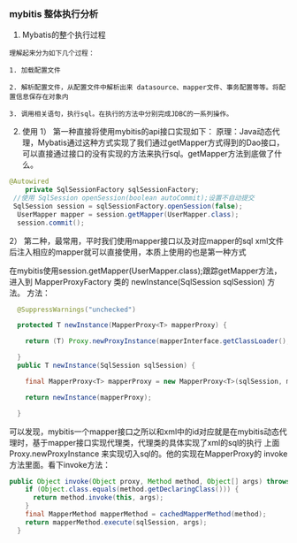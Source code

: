 ### mybitis 整体执行分析
1. Mybatis的整个执行过程
```
理解起来分为如下几个过程：

1. 加载配置文件

2. 解析配置文件，从配置文件中解析出来 datasource、mapper文件、事务配置等等。将配置信息保存在对象内

3. 调用相关语句，执行sql。在执行的方法中分别完成JDBC的一系列操作。
```
2. 使用
1） 第一种直接将使用mybitis的api接口实现如下：
原理：Java动态代理，Mybatis通过这种方式实现了我们通过getMapper方式得到的Dao接口，可以直接通过接口的没有实现的方法来执行sql。getMapper方法到底做了什么。
```java
@Autowired
	private SqlSessionFactory sqlSessionFactory;
 //使用 SqlSession openSession(boolean autoCommit);设置不自动提交
 SqlSession session = sqlSessionFactory.openSession(false); 
  UserMapper mapper = session.getMapper(UserMapper.class);
  session.commit();
```
2） 第二种，最常用，平时我们使用mapper接口以及对应mapper的sql xml文件后注入相应的mapper就可以直接使用，本质上使用的也是第一种方式

在mybitis使用session.getMapper(UserMapper.class);跟踪getMapper方法，进入到 MapperProxyFactory 类的 newInstance(SqlSession sqlSession) 方法。
方法：
```java
  @SuppressWarnings("unchecked")

  protected T newInstance(MapperProxy<T> mapperProxy) {

    return (T) Proxy.newProxyInstance(mapperInterface.getClassLoader(), new Class[] { mapperInterface }, mapperProxy);

  }
  public T newInstance(SqlSession sqlSession) {

    final MapperProxy<T> mapperProxy = new MapperProxy<T>(sqlSession, mapperInterface, methodCache);

    return newInstance(mapperProxy);

  }
  ````
可以发现，mybitis一个mapper接口之所以和xml中的id对应就是在mybitis动态代理时，基于mapper接口实现代理类，代理类的具体实现了xml的sql的执行
上面Proxy.newProxyInstance 来实现切入sql的。他的实现在MapperProxy的 invoke 方法里面。看下invoke方法：
```java
public Object invoke(Object proxy, Method method, Object[] args) throws Throwable {
    if (Object.class.equals(method.getDeclaringClass())) {
      return method.invoke(this, args);
    }
    final MapperMethod mapperMethod = cachedMapperMethod(method);
    return mapperMethod.execute(sqlSession, args);
  }
```

